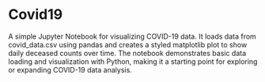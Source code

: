 # Covid19
A simple Jupyter Notebook for visualizing COVID-19 data. It loads data from covid_data.csv using pandas and creates a styled matplotlib plot to show daily deceased counts over time. The notebook demonstrates basic data loading and visualization with Python, making it a starting point for exploring or expanding COVID-19 data analysis.
